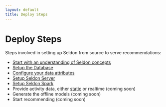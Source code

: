 ```yaml
---
layout: default
title: Deploy Steps
---
```


# Deploy Steps

Steps involved in setting up Seldon from source to serve recommendations:

* [Start with an understanding of Seldon concepts](/concepts.html)
* [Setup the Database](/db-build-and-deploy.html)
* [Configure your data attributes](/deploying-your-data.html)
* [Setup Seldon Server](/seldon-server-build-and-deploy.html)
* [Setup Seldon Spark](/seldon-spark.html)
* Provide activity data, either [static](/static-activity-data.html) or realtime (coming soon)
* Generate the offline models (coming soon)
* Start recommending (coming soon)

